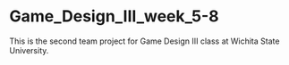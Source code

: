 # Game_Design_III_week_5-8
This is the second team project for Game Design III class at Wichita State University.
